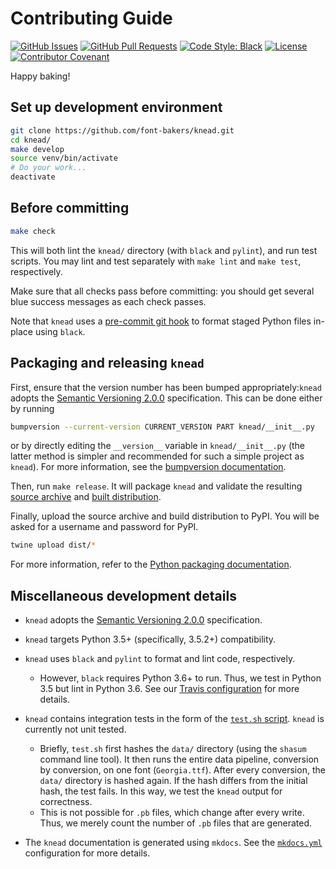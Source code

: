 # Contributing Guide

[![GitHub Issues](https://img.shields.io/github/issues/font-bakers/knead.svg)](https://github.com/font-bakers/knead/issues)
[![GitHub Pull Requests](https://img.shields.io/github/issues-pr/font-bakers/knead.svg)](https://github.com/font-bakers/knead/pulls)
[![Code Style: Black](https://img.shields.io/badge/code%20style-black-000000.svg)](https://github.com/python/black)
[![License](https://img.shields.io/badge/license-MIT-blue.svg)](/LICENSE)
[![Contributor Covenant](https://img.shields.io/badge/Contributor%20Covenant-v1.4%20adopted-ff69b4.svg)](https://github.com/font-bakers/glaze/blob/master/CODE_OF_CONDUCT.md)

Happy baking!

## Set up development environment

```bash
git clone https://github.com/font-bakers/knead.git
cd knead/
make develop
source venv/bin/activate
# Do your work...
deactivate
```

## Before committing

```bash
make check
```

This will both lint the `knead/` directory (with `black` and `pylint`), and run
test scripts. You may lint and test separately with `make lint` and `make test`,
respectively.

Make sure that all checks pass before committing: you should get several blue
success messages as each check passes.

Note that `knead` uses a [pre-commit git
hook](https://github.com/font-bakers/knead/blob/master/.githooks/pre-commit) to
format staged Python files in-place using `black`.

## Packaging and releasing `knead`

First, ensure that the version number has been bumped appropriately:`knead`
adopts the [Semantic Versioning
2.0.0](https://semver.org/#semantic-versioning-200) specification. This can be
done either by running

```bash
bumpversion --current-version CURRENT_VERSION PART knead/__init__.py
```

or by directly editing the `__version__` variable in `knead/__init__.py` (the
latter method is simpler and recommended for such a simple project as `knead`).
For more information, see the [bumpversion
documentation](https://github.com/peritus/bumpversion#usage).

Then, run `make release`. It will package `knead` and validate the resulting
[source archive](https://packaging.python.org/glossary/#term-source-archive) and
[built
distribution](https://packaging.python.org/glossary/#term-built-distribution).

Finally, upload the source archive and build distribution to PyPI. You will be
asked for a username and password for PyPI.

```bash
twine upload dist/*
```

For more information, refer to the [Python packaging
documentation](https://packaging.python.org/tutorials/packaging-projects/).

## Miscellaneous development details

- `knead` adopts the [Semantic Versioning
  2.0.0](https://semver.org/#semantic-versioning-200) specification.

- `knead` targets Python 3.5+ (specifically, 3.5.2+) compatibility.

- `knead` uses `black` and `pylint` to format and lint code, respectively.
  - However, `black` requires Python 3.6+ to run. Thus, we test in Python 3.5
    but lint in Python 3.6. See our [Travis
    configuration](https://github.com/font-bakers/knead/blob/master/.travis.yml)
    for more details.

- `knead` contains integration tests in the form of the [`test.sh`
  script](https://github.com/font-bakers/knead/blob/master/scripts/test.sh).
  `knead` is currently not unit tested.
  - Briefly, `test.sh` first hashes the `data/` directory (using the `shasum`
    command line tool). It then runs the entire data pipeline, conversion by
    conversion, on one font (`Georgia.ttf`).  After every conversion, the
    `data/` directory is hashed again. If the hash differs from the initial
    hash, the test fails. In this way, we test the `knead` output for
    correctness.
  - This is not possible for `.pb` files, which change after every write. Thus,
    we merely count the number of `.pb` files that are generated.

- The `knead` documentation is generated using `mkdocs`. See the
  [`mkdocs.yml`](https://github.com/font-bakers/knead/blob/master/mkdocs.yml)
  configuration for more details.
